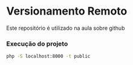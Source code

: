 # Versionamento Remoto

Este repositório é utilizado na aula sobre github

### Execução do projeto
```sh
php -S localhost:8000 -t public
```